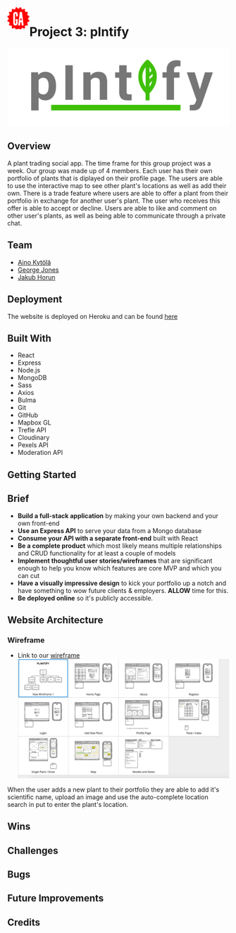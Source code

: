 <img align="left" width="50" height="50" src="GA.png" alt="GA logo">

# Project 3: plntify
![plntfy logo](readme-plntify.svg)

## Overview

A plant trading social app. 
The time frame for this group project was a week. Our group was made up of 4 members.
Each user has their own portfolio of plants that is diplayed on their profile page. The users are able to use the interactive map to see other plant's locations as well as add their own. There is a trade feature where users are able to offer a plant from their portfolio in exchange for another user's plant. The user who receives this offer is able to accept or decline. Users are able to like and comment on other user's plants, as well as being able to communicate through a private chat.

## Team

* [Aino Kytölä](https://github.com/ainokyto)
* [George Jones](https://github.com/Jompra) 
* [Jakub Horun](https://github.com/ykbhrn)

## Deployment

The website is deployed on Heroku and can be found [here](http://plntify-app.herokuapp.com/)

## Built With

* React
* Express
* Node.js
* MongoDB
* Sass
* Axios 
* Bulma
* Git
* GitHub
* Mapbox GL
* Trefle API
* Cloudinary
* Pexels API
* Moderation API

## Getting Started

## Brief

* **Build a full-stack application** by making your own backend and your own front-end
* **Use an Express API** to serve your data from a Mongo database
* **Consume your API with a separate front-end** built with React
* **Be a complete product** which most likely means multiple relationships and CRUD functionality for at least a couple of models
* **Implement thoughtful user stories/wireframes** that are significant enough to help you know which features are core MVP and which you can cut
* **Have a visually impressive design** to kick your portfolio up a notch and have something to wow future clients & employers. **ALLOW** time for this.
* **Be deployed online** so it's publicly accessible.

## Website Architecture

### Wireframe

* Link to our [wireframe](https://balsamiq.cloud/siy86e/pgk0p3q/r7402)
![plntfy wireframe](readme-plntify-wireframe.png)

When the user adds a new plant to their portfolio they are able to add it's scientific name, upload an image and use the auto-complete location search in put to enter the plant's location.

## Wins

## Challenges

## Bugs

## Future Improvements

## Credits
